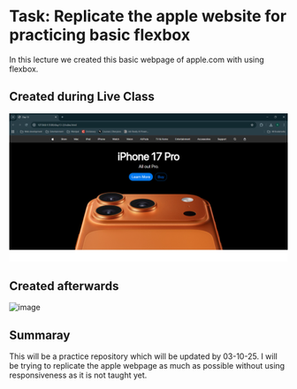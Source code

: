 # Task: Replicate the apple website for practicing basic flexbox
In this lecture we created this basic webpage of apple.com with using flexbox.

## Created during Live Class
![image](./image.png)

## Created afterwards
![image]()

## Summaray
This will be a practice repository which will be updated by 03-10-25. I will be trying to replicate the apple webpage as much as possible without using responsiveness as it is not taught yet.